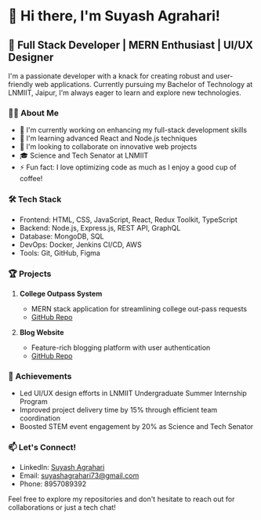 # 👋 Hi there, I'm Suyash Agrahari!

## 🚀 Full Stack Developer | MERN Enthusiast | UI/UX Designer

I'm a passionate developer with a knack for creating robust and user-friendly web applications. Currently pursuing my Bachelor of Technology at LNMIIT, Jaipur, I'm always eager to learn and explore new technologies.

### 👨‍💻 About Me

- 🔭 I'm currently working on enhancing my full-stack development skills
- 🌱 I'm learning advanced React and Node.js techniques
- 👯 I'm looking to collaborate on innovative web projects
- 🎓 Science and Tech Senator at LNMIIT
- ⚡ Fun fact: I love optimizing code as much as I enjoy a good cup of coffee!

### 🛠 Tech Stack

- Frontend: HTML, CSS, JavaScript, React, Redux Toolkit, TypeScript
- Backend: Node.js, Express.js, REST API, GraphQL
- Database: MongoDB, SQL
- DevOps: Docker, Jenkins CI/CD, AWS
- Tools: Git, GitHub, Figma

### 🏆 Projects

1. **College Outpass System**
   - MERN stack application for streamlining college out-pass requests
   - [GitHub Repo](https://github.com/suyashagrahari/college_outpass)

2. **Blog Website**
   - Feature-rich blogging platform with user authentication
   - [GitHub Repo](https://github.com/suyashagrahari/Mern_Blog_Website)

### 🌟 Achievements

- Led UI/UX design efforts in LNMIIT Undergraduate Summer Internship Program
- Improved project delivery time by 15% through efficient team coordination
- Boosted STEM event engagement by 20% as Science and Tech Senator

### 📫 Let's Connect!

- LinkedIn: [Suyash Agrahari](https://www.linkedin.com/in/suyash-agrahari-717260228/)
- Email: suyashagrahari73@gmail.com
- Phone: 8957089392

Feel free to explore my repositories and don't hesitate to reach out for collaborations or just a tech chat!
